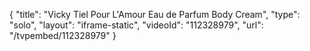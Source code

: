 {
    "title": "Vicky Tiel Pour L'Amour Eau de Parfum   Body Cream",
    "type": "solo",
    "layout": "iframe-static",
    "videoId": "112328979",
    "url": "\/tvpembed\/112328979"
}